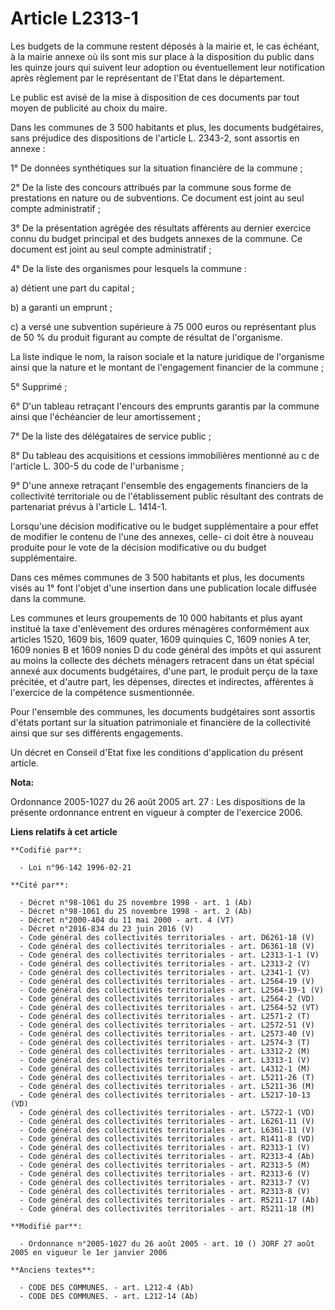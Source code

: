# Article L2313-1

Les budgets de la commune restent déposés à la mairie et, le cas échéant, à la mairie annexe où ils sont mis sur place à la
disposition du public dans les quinze jours qui suivent leur adoption ou éventuellement leur notification après règlement par
le représentant de l'Etat dans le département.

Le public est avisé de la mise à disposition de ces documents par tout moyen de publicité au choix du maire.

Dans les communes de 3 500 habitants et plus, les documents budgétaires, sans préjudice des dispositions de l'article L.
2343-2, sont assortis en annexe :

1° De données synthétiques sur la situation financière de la commune ;

2° De la liste des concours attribués par la commune sous forme de prestations en nature ou de subventions. Ce document est
joint au seul compte administratif ;

3° De la présentation agrégée des résultats afférents au dernier exercice connu du budget principal et des budgets annexes de
la commune. Ce document est joint au seul compte administratif ;

4° De la liste des organismes pour lesquels la commune :

a) détient une part du capital ;

b) a garanti un emprunt ;

c) a versé une subvention supérieure à 75 000 euros ou représentant plus de 50 % du produit figurant au compte de résultat de
l'organisme.

La liste indique le nom, la raison sociale et la nature juridique de l'organisme ainsi que la nature et le montant de
l'engagement financier de la commune ;

5° Supprimé ;

6° D'un tableau retraçant l'encours des emprunts garantis par la commune ainsi que l'échéancier de leur amortissement ;

7° De la liste des délégataires de service public ;

8° Du tableau des acquisitions et cessions immobilières mentionné au c de l'article L. 300-5 du code de l'urbanisme ;

9° D'une annexe retraçant l'ensemble des engagements financiers de la collectivité territoriale ou de l'établissement public
résultant des contrats de partenariat prévus à l'article L. 1414-1.

Lorsqu'une décision modificative ou le budget supplémentaire a pour effet de modifier le contenu de l'une des annexes, celle-
ci doit être à nouveau produite pour le vote de la décision modificative ou du budget supplémentaire.

Dans ces mêmes communes de 3 500 habitants et plus, les documents visés au 1° font l'objet d'une insertion dans une
publication locale diffusée dans la commune.

Les communes et leurs groupements de 10 000 habitants et plus ayant institué la taxe d'enlèvement des ordures ménagères
conformément aux articles 1520, 1609 bis, 1609 quater, 1609 quinquies C, 1609 nonies A ter, 1609 nonies B et 1609 nonies D du
code général des impôts et qui assurent au moins la collecte des déchets ménagers retracent dans un état spécial annexé aux
documents budgétaires, d'une part, le produit perçu de la taxe précitée, et d'autre part, les dépenses, directes et
indirectes, afférentes à l'exercice de la compétence susmentionnée.

Pour l'ensemble des communes, les documents budgétaires sont assortis d'états portant sur la situation patrimoniale et
financière de la collectivité ainsi que sur ses différents engagements.

Un décret en Conseil d'Etat fixe les conditions d'application du présent article.

**Nota:**

Ordonnance 2005-1027 du 26 août 2005 art. 27 : Les dispositions de la présente ordonnance entrent en vigueur à compter de
l'exercice 2006.

**Liens relatifs à cet article**

	**Codifié par**:

	  - Loi n°96-142 1996-02-21

	**Cité par**:

	  - Décret n°98-1061 du 25 novembre 1998 - art. 1 (Ab)
	  - Décret n°98-1061 du 25 novembre 1998 - art. 2 (Ab)
	  - Décret n°2000-404 du 11 mai 2000 - art. 4 (VT)
	  - Décret n°2016-834 du 23 juin 2016 (V)
	  - Code général des collectivités territoriales - art. D6261-18 (V)
	  - Code général des collectivités territoriales - art. D6361-18 (V)
	  - Code général des collectivités territoriales - art. L2313-1-1 (V)
	  - Code général des collectivités territoriales - art. L2313-2 (V)
	  - Code général des collectivités territoriales - art. L2341-1 (V)
	  - Code général des collectivités territoriales - art. L2564-19 (V)
	  - Code général des collectivités territoriales - art. L2564-19-1 (V)
	  - Code général des collectivités territoriales - art. L2564-2 (VD)
	  - Code général des collectivités territoriales - art. L2564-52 (VT)
	  - Code général des collectivités territoriales - art. L2571-2 (T)
	  - Code général des collectivités territoriales - art. L2572-51 (V)
	  - Code général des collectivités territoriales - art. L2573-40 (V)
	  - Code général des collectivités territoriales - art. L2574-3 (T)
	  - Code général des collectivités territoriales - art. L3312-2 (M)
	  - Code général des collectivités territoriales - art. L3313-1 (V)
	  - Code général des collectivités territoriales - art. L4312-1 (M)
	  - Code général des collectivités territoriales - art. L5211-26 (T)
	  - Code général des collectivités territoriales - art. L5211-36 (M)
	  - Code général des collectivités territoriales - art. L5217-10-13 (VD)
	  - Code général des collectivités territoriales - art. L5722-1 (VD)
	  - Code général des collectivités territoriales - art. L6261-11 (V)
	  - Code général des collectivités territoriales - art. L6361-11 (V)
	  - Code général des collectivités territoriales - art. R1411-8 (VD)
	  - Code général des collectivités territoriales - art. R2313-1 (V)
	  - Code général des collectivités territoriales - art. R2313-4 (Ab)
	  - Code général des collectivités territoriales - art. R2313-5 (M)
	  - Code général des collectivités territoriales - art. R2313-6 (V)
	  - Code général des collectivités territoriales - art. R2313-7 (V)
	  - Code général des collectivités territoriales - art. R2313-8 (V)
	  - Code général des collectivités territoriales - art. R5211-17 (Ab)
	  - Code général des collectivités territoriales - art. R5211-18 (M)

	**Modifié par**:

	  - Ordonnance n°2005-1027 du 26 août 2005 - art. 10 () JORF 27 août 2005 en vigueur le 1er janvier 2006

	**Anciens textes**:

	  - CODE DES COMMUNES. - art. L212-4 (Ab)
	  - CODE DES COMMUNES. - art. L212-14 (Ab)
